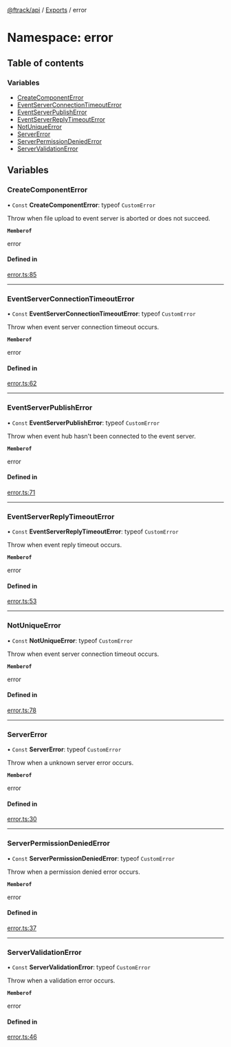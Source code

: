 [@ftrack/api](../README.md) / [Exports](../modules.md) / error

# Namespace: error

## Table of contents

### Variables

- [CreateComponentError](error.md#createcomponenterror)
- [EventServerConnectionTimeoutError](error.md#eventserverconnectiontimeouterror)
- [EventServerPublishError](error.md#eventserverpublisherror)
- [EventServerReplyTimeoutError](error.md#eventserverreplytimeouterror)
- [NotUniqueError](error.md#notuniqueerror)
- [ServerError](error.md#servererror)
- [ServerPermissionDeniedError](error.md#serverpermissiondeniederror)
- [ServerValidationError](error.md#servervalidationerror)

## Variables

### <a id="createcomponenterror" name="createcomponenterror"></a> CreateComponentError

• `Const` **CreateComponentError**: typeof `CustomError`

Throw when file upload to event server is aborted or does not succeed.

**`Memberof`**

error

#### Defined in

[error.ts:85](https://github.com/ftrackhq/ftrack-javascript/blob/54b9b99/source/error.ts#L85)

---

### <a id="eventserverconnectiontimeouterror" name="eventserverconnectiontimeouterror"></a> EventServerConnectionTimeoutError

• `Const` **EventServerConnectionTimeoutError**: typeof `CustomError`

Throw when event server connection timeout occurs.

**`Memberof`**

error

#### Defined in

[error.ts:62](https://github.com/ftrackhq/ftrack-javascript/blob/54b9b99/source/error.ts#L62)

---

### <a id="eventserverpublisherror" name="eventserverpublisherror"></a> EventServerPublishError

• `Const` **EventServerPublishError**: typeof `CustomError`

Throw when event hub hasn't been connected to the event server.

**`Memberof`**

error

#### Defined in

[error.ts:71](https://github.com/ftrackhq/ftrack-javascript/blob/54b9b99/source/error.ts#L71)

---

### <a id="eventserverreplytimeouterror" name="eventserverreplytimeouterror"></a> EventServerReplyTimeoutError

• `Const` **EventServerReplyTimeoutError**: typeof `CustomError`

Throw when event reply timeout occurs.

**`Memberof`**

error

#### Defined in

[error.ts:53](https://github.com/ftrackhq/ftrack-javascript/blob/54b9b99/source/error.ts#L53)

---

### <a id="notuniqueerror" name="notuniqueerror"></a> NotUniqueError

• `Const` **NotUniqueError**: typeof `CustomError`

Throw when event server connection timeout occurs.

**`Memberof`**

error

#### Defined in

[error.ts:78](https://github.com/ftrackhq/ftrack-javascript/blob/54b9b99/source/error.ts#L78)

---

### <a id="servererror" name="servererror"></a> ServerError

• `Const` **ServerError**: typeof `CustomError`

Throw when a unknown server error occurs.

**`Memberof`**

error

#### Defined in

[error.ts:30](https://github.com/ftrackhq/ftrack-javascript/blob/54b9b99/source/error.ts#L30)

---

### <a id="serverpermissiondeniederror" name="serverpermissiondeniederror"></a> ServerPermissionDeniedError

• `Const` **ServerPermissionDeniedError**: typeof `CustomError`

Throw when a permission denied error occurs.

**`Memberof`**

error

#### Defined in

[error.ts:37](https://github.com/ftrackhq/ftrack-javascript/blob/54b9b99/source/error.ts#L37)

---

### <a id="servervalidationerror" name="servervalidationerror"></a> ServerValidationError

• `Const` **ServerValidationError**: typeof `CustomError`

Throw when a validation error occurs.

**`Memberof`**

error

#### Defined in

[error.ts:46](https://github.com/ftrackhq/ftrack-javascript/blob/54b9b99/source/error.ts#L46)
